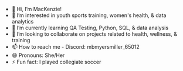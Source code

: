- 👋 Hi, I’m MacKenzie!
- 👀 I’m interested in youth sports training, women's health, & data analytics
- 🌱 I’m currently learning QA Testing, Python, SQL, & data analysis
- 💞️ I’m looking to collaborate on projects related to health, wellness, & training
- 📫 How to reach me - Discord: mbmyersmiller_65012
- 😄 Pronouns: She/Her
- ⚡ Fun fact: I played collegiate soccer

<!---
mbmyersmiller/mbmyersmiller is a ✨ special ✨ repository because its `README.md` (this file) appears on your GitHub profile.
You can click the Preview link to take a look at your changes.
--->
